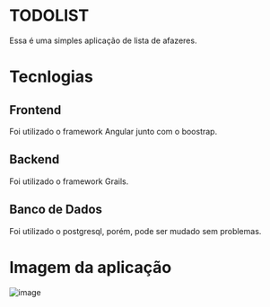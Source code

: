 # TODOLIST

Essa é uma simples aplicação de lista de afazeres.

# Tecnlogias

## Frontend

Foi utilizado o framework Angular junto com o boostrap.

## Backend

Foi utilizado o framework Grails.

## Banco de Dados

Foi utilizado o postgresql, porém, pode ser mudado sem problemas.


# Imagem da aplicação

![image](https://user-images.githubusercontent.com/40117861/228355734-5f135003-d199-41ff-8b2c-fe1f11893afe.png)
